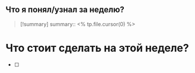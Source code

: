 ## Что я понял/узнал за неделю?

> [!summary]
> summary:: <% tp.file.cursor(0) %>

# Что стоит сделать на этой неделе?

- [  ]